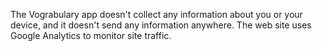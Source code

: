 The Vograbulary app doesn't collect any information about you or your device, and it doesn't send any information anywhere. The web site uses Google Analytics to monitor site traffic.
